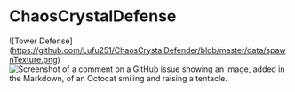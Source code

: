 # ChaosCrystalDefense
![Tower Defense] (https://github.com/Lufu251/ChaosCrystalDefender/blob/master/data/spawnTexture.png)
![Screenshot of a comment on a GitHub issue showing an image, added in the Markdown, of an Octocat smiling and raising a tentacle.](https://myoctocat.com/assets/images/base-octocat.svg)
